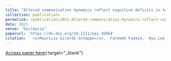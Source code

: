 ```yaml
---
title: "Altered communication dynamics reflect cognitive deficits in temporal lobe epilepsy"
collection: publications
permalink: /publication/2021-Altered-communication-dynamics-reflect-cognitive-deficits-in-temporal-lobe-epilepsy
date: 2021
venue: 'Epilepsia'
paperurl: 'https://dx.doi.org/10.1111/epi.16864'
citation: ' <u>Mauricio Girardi-Schappo</u>,  Fatemeh Fadaie,  Hyo Lee,  Benoit Caldairou,  Viviane Sziklas,  Joelle Crane,  Boris Bernhardt,  Andrea Bernasconi,  Neda Bernasconi, &quot;Altered communication dynamics reflect cognitive deficits in temporal lobe epilepsy.&quot; Epilepsia, 2021.'
---
```

[Access paper here](https://dx.doi.org/10.1111/epi.16864){:target="_blank"}
